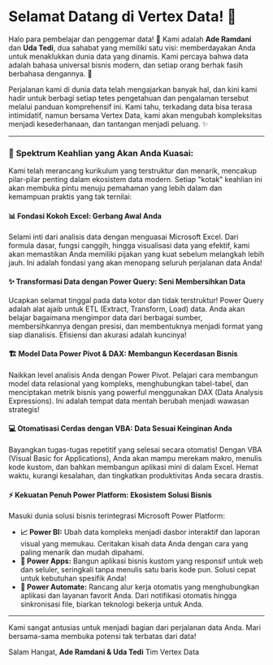 # Selamat Datang di Vertex Data! 🎉

Halo para pembelajar dan penggemar data! 👋 Kami adalah **Ade Ramdani** dan **Uda Tedi**, dua sahabat yang memiliki satu visi: memberdayakan Anda untuk menaklukkan dunia data yang dinamis. Kami percaya bahwa data adalah bahasa universal bisnis modern, dan setiap orang berhak fasih berbahasa dengannya. 💬

Perjalanan kami di dunia data telah mengajarkan banyak hal, dan kini kami hadir untuk berbagi setiap tetes pengetahuan dan pengalaman tersebut melalui panduan komprehensif ini. Kami tahu, terkadang data bisa terasa intimidatif, namun bersama Vertex Data, kami akan mengubah kompleksitas menjadi kesederhanaan, dan tantangan menjadi peluang. ✨

---

### 🌈 **Spektrum Keahlian yang Akan Anda Kuasai:**

Kami telah merancang kurikulum yang terstruktur dan menarik, mencakup pilar-pilar penting dalam ekosistem data modern. Setiap "kotak" keahlian ini akan membuka pintu menuju pemahaman yang lebih dalam dan kemampuan praktis yang tak ternilai:

#### **📊 Fondasi Kokoh Excel: Gerbang Awal Anda**
Selami inti dari analisis data dengan menguasai Microsoft Excel. Dari formula dasar, fungsi canggih, hingga visualisasi data yang efektif, kami akan memastikan Anda memiliki pijakan yang kuat sebelum melangkah lebih jauh. Ini adalah fondasi yang akan menopang seluruh perjalanan data Anda!

#### **✨ Transformasi Data dengan Power Query: Seni Membersihkan Data**
Ucapkan selamat tinggal pada data kotor dan tidak terstruktur! Power Query adalah alat ajaib untuk ETL (Extract, Transform, Load) data. Anda akan belajar bagaimana mengimpor data dari berbagai sumber, membersihkannya dengan presisi, dan membentuknya menjadi format yang siap dianalisis. Efisiensi dan akurasi adalah kuncinya!

#### **🏗️ Model Data Power Pivot & DAX: Membangun Kecerdasan Bisnis**
Naikkan level analisis Anda dengan Power Pivot. Pelajari cara membangun model data relasional yang kompleks, menghubungkan tabel-tabel, dan menciptakan metrik bisnis yang powerful menggunakan DAX (Data Analysis Expressions). Ini adalah tempat data mentah berubah menjadi wawasan strategis!

#### **💻 Otomatisasi Cerdas dengan VBA: Data Sesuai Keinginan Anda**
Bayangkan tugas-tugas repetitif yang selesai secara otomatis! Dengan VBA (Visual Basic for Applications), Anda akan mampu merekam makro, menulis kode kustom, dan bahkan membangun aplikasi mini di dalam Excel. Hemat waktu, kurangi kesalahan, dan tingkatkan produktivitas Anda secara drastis.

#### **⚡ Kekuatan Penuh Power Platform: Ekosistem Solusi Bisnis**
Masuki dunia solusi bisnis terintegrasi Microsoft Power Platform:
*   **📈 Power BI:** Ubah data kompleks menjadi dasbor interaktif dan laporan visual yang memukau. Ceritakan kisah data Anda dengan cara yang paling menarik dan mudah dipahami.
*   **📱 Power Apps:** Bangun aplikasi bisnis kustom yang responsif untuk web dan seluler, seringkali tanpa menulis satu baris kode pun. Solusi cepat untuk kebutuhan spesifik Anda!
*   **🤖 Power Automate:** Rancang alur kerja otomatis yang menghubungkan aplikasi dan layanan favorit Anda. Dari notifikasi otomatis hingga sinkronisasi file, biarkan teknologi bekerja untuk Anda.

---

Kami sangat antusias untuk menjadi bagian dari perjalanan data Anda. Mari bersama-sama membuka potensi tak terbatas dari data!

Salam Hangat,
**Ade Ramdani & Uda Tedi**
Tim Vertex Data
